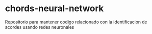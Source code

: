 # chords-neural-network
Repositorio para mantener codigo relacionado con la identificacion de acordes usando redes neuronales

